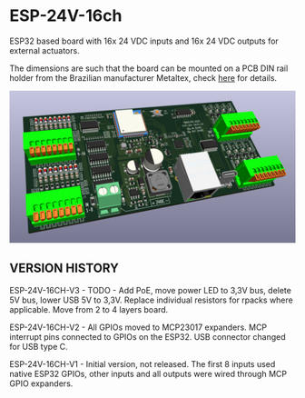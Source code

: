 # ESP-24V-16ch
ESP32 based board with 16x 24 VDC inputs and 16x 24 VDC outputs for external actuators.

The dimensions are such that the board can be mounted on a PCB DIN rail holder from the Brazilian manufacturer Metaltex, check [here](https://www.metaltex.com.br/produtos/componentes/suportes/sp7-suporte-para-montagem-de-placa-de-circuito-impresso-em-trilho-din) for details.

![alt text](https://github.com/thermseekr/ESP-24v-16ch/blob/main/V2/ESP-24v-16ch-V2.png "ESP-24v-16ch")

## VERSION HISTORY

ESP-24V-16CH-V3 - TODO - Add PoE, move power LED to 3,3V bus, delete 5V bus, lower USB 5V to 3,3V. Replace individual resistors for rpacks where applicable. Move from 2 to 4 layers board.

ESP-24V-16CH-V2 - All GPIOs moved to MCP23017 expanders. MCP interrupt pins connected to GPIOs on the ESP32. USB connector changed for USB type C.

ESP-24V-16CH-V1 - Initial version, not released. The first 8 inputs used native ESP32 GPIOs, other inputs and all outputs were wired through MCP GPIO expanders.
